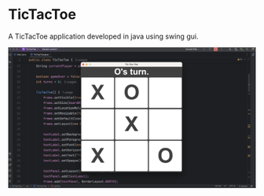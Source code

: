 # TicTacToe
A TicTacToe application developed in java using swing gui.

<img width="1465" src="https://github.com/harshhsaini/java-tic-tac-toe/blob/446eda00b4d7711e47987b045c83d34ef31190a4/screenshot.png" />

